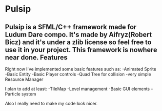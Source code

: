 Pulsip
======
Pulsip is a SFML/C++ framework made for Ludum Dare compo.
It's made by Aifryz(Robert Bicz) and it's under a zlib license so feel free to use it in your project.
This framework is nowhere near done.
Features
--------
Right now I've implemented some basic features such as:
-Animated Sprite
-Basic Entity
-Basic Player controls
-Quad Tree for collision
-very simple Resource Manager

I plan to add at least:
-TileMap
-Level management
-Basic GUI elements
-Particle system

Also I really need to make my code look nicer.
